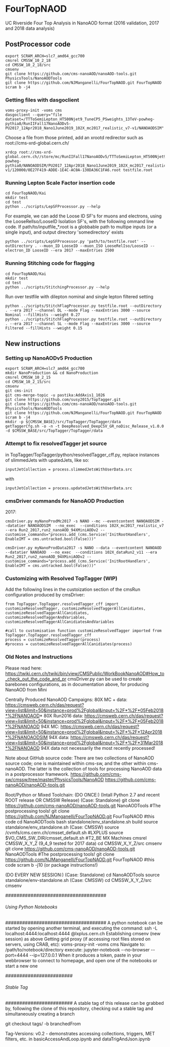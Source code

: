 # FourTopNAOD
UC Riverside Four Top Analysis in NanoAOD format (2016 validation, 2017 and 2018 data analysis)

## PostProcessor code
~~~~~~~~~~~~~{sh}
export SCRAM_ARCH=slc7_amd64_gcc700
cmsrel CMSSW_10_2_18
cd CMSSW_10_2_18/src
cmsenv
git clone https://github.com/cms-nanoAOD/nanoAOD-tools.git PhysicsTools/NanoAODTools
git clone https://github.com/NJManganelli/FourTopNAOD.git FourTopNAOD
scram b -j4
~~~~~~~~~~~~~
### Getting files with dasgoclient
~~~~~~~~~~~~~{sh}
voms-proxy-init -voms cms
dasgoclient --query="file dataset=/TTToSemiLepton_HT500Njet9_TuneCP5_PSweights_13TeV-powheg-pythia8/RunIIFall17NanoAODv5-PU2017_12Apr2018_Nano1June2019_102X_mc2017_realistic_v7-v1/NANOAODSIM"
~~~~~~~~~~~~~
Choose a file from those printed, add an xrootd redirector such as root://cms-xrd-global.cern.ch/
~~~~~~~~~~~~~{sh}
xrdcp root://cms-xrd-global.cern.ch//store/mc/RunIIFall17NanoAODv5/TTToSemiLepton_HT500Njet9_TuneCP5_PSweights_13TeV-powheg-pythia8/NANOAODSIM/PU2017_12Apr2018_Nano1June2019_102X_mc2017_realistic_v7-v1/120000/0E27F419-ADDE-1E4C-AC0A-130DA36C1FA6.root testfile.root
~~~~~~~~~~~~~

### Running Lepton Scale Factor insertion code
~~~~~~~~~~~~~{sh}
cd FourTopNAOD/Kai
mkdir test
cd test
python ../scripts/LepSFProcessor.py --help
~~~~~~~~~~~~~
For example, we can add the Loose ID SF's for muons and electrons, using the LooseRelIso/LooseID Isolation SF's, with the following ommand line code. If path/to/inputfile_*.root is a globbable path to multipe inputs (or a single input), and output directory 'somedirectory' exists
~~~~~~~~~~~~~{sh}
python ../scripts/LepSFProcessor.py 'path/to/testfile.root' --outDirectory . --muon_ID LooseID --muon_ISO LooseRelIso/LooseID --electron_ID LooseID --era 2017 --maxEntries 2500
~~~~~~~~~~~~~

### Running Stitching code for flagging
~~~~~~~~~~~~~{sh}
cd FourTopNAOD/Kai
mkdir test
cd test
python ../scripts/StitchingProcessor.py --help
~~~~~~~~~~~~~
Run over testfile with dilepton nominal and single lepton filtered setting
~~~~~~~~~~~~~{sh}
python ../scripts/StitchFlagProcessor.py testfile.root --outDirectory . --era 2017 --channel DL --mode Flag --maxEntries 3000 --source Nominal --fillHists --weight 0.27
python ../scripts/StitchFlagProcessor.py testfile.root --outDirectory . --era 2017 --channel SL --mode Flag --maxEntries 3000 --source Filtered --fillHists --weight 0.15
~~~~~~~~~~~~~
## New instructions

### Setting up NanoAODv5 Production
~~~~~~~~~~~~~{sh}
export SCRAM_ARCH=slc7_amd64_gcc700
mkdir NanoProduction && cd NanoProduction
cmsrel CMSSW_10_2_15
cd CMSSW_10_2_15/src
cmsenv
git cms-init
git cms-merge-topic -u pastika:AddAxis1_1026
git clone https://github.com/susy2015/TopTagger.git
git clone https://github.com/cms-nanoAOD/nanoAOD-tools.git PhysicsTools/NanoAODTools
git clone https://github.com/NJManganelli/FourTopNAOD.git FourTopNAOD
scram b -j4
mkdir -p ${CMSSW_BASE}/src/TopTagger/TopTagger/data
getTaggerCfg.sh -o -n -t DeepResolved_DeepCSV_GR_noDisc_Release_v1.0.0 -d $CMSSW_BASE/src/TopTagger/TopTagger/data
~~~~~~~~~~~~~ 

### Attempt to fix resolvedTagger jet source
in TopTagger/TopTagger/python/resolvedTagger_cff.py, replace instances of slimmedJets with upatedJets, like so:
~~~~~~~~~~~~~ 
inputJetCollection = process.slimmedJetsWithUserData.src
~~~~~~~~~~~~~ 
with
~~~~~~~~~~~~~ 
inputJetCollection = process.updatedJetsWithUserData.src
~~~~~~~~~~~~~ 

### cmsDriver commands for NanoAOD Production
2017:
~~~~~~~~~~~~~{sh}
cmsDriver.py myNanoProdMc2017 -s NANO --mc --eventcontent NANOAODSIM --datatier NANOAODSIM  --no_exec  --conditions 102X_mc2017_realistic_v7 --era Run2_2017,run2_nanoAOD_94XMiniAODv2 --customise_commands="process.add_(cms.Service('InitRootHandlers', EnableIMT = cms.untracked.bool(False)))"

cmsDriver.py myNanoProdData2017 -s NANO --data --eventcontent NANOAOD --datatier NANOAOD  --no_exec  --conditions 102X_dataRun2_v11 --era Run2_2017,run2_nanoAOD_94XMiniAODv2 --customise_commands="process.add_(cms.Service('InitRootHandlers', EnableIMT = cms.untracked.bool(False)))"
~~~~~~~~~~~~~ 
### Customizing with Resolved TopTagger (WIP)
Add the following lines in the custoization section of the cmsRun configuration produced by cmsDriver:
~~~~~~~~~~~~~
from TopTagger.TopTagger.resolvedTagger_cff import customizeResolvedTagger, customizeResolvedTaggerAllCanidiates, customizeResolvedTaggerAllCanidiates, customizeResolvedTaggerAndVariables, customizeResolvedTaggerAllCanidiatesAndVariables

#call to customisation function customizeResolvedTagger imported from TopTagger.TopTagger.resolvedTagger_cff
process = customizeResolvedTagger(process)
#process = customizeResolvedTaggerAllCanidiates(process)
~~~~~~~~~~~~~ 

### Old Notes and Instructions
Please read here:
https://twiki.cern.ch/twiki/bin/view/CMSPublic/WorkBookNanoAOD#How_to_check_out_the_code_and_pr
cmsDriver.py can be used to create barebones configurations, as in documentation above, for producing NanoAOD from Mini

Centrally Produced NanoAOD Campaigns:
80X MC + data: https://cmsweb.cern.ch/das/request?view=list&limit=50&instance=prod%2Fglobal&input=%2F*%2F*05Feb2018*%2FNANOAOD*
80X Run2016 data: https://cmsweb.cern.ch/das/request?view=list&limit=50&instance=prod%2Fglobal&input=%2F*%2F*05Feb2018*%2FNANOAOD
94X MC: https://cmsweb.cern.ch/das/request?view=list&limit=50&instance=prod%2Fglobal&input=%2F*%2F*12Apr2018*%2FNANOAODSIM
94X data: https://cmsweb.cern.ch/das/request?view=list&limit=50&instance=prod%2Fglobal&input=%2F*%2F*31Mar2018*%2FNANOAOD
94X data not necessarily the most recently processed!

Note about GitHub source code:
There are two collections of NanoAOD source code; one is maintained within cms-sw, and the other within cms-nanoAOD.
The latter is the collection of tools for processing NanoAOD data in a postprocessor framework.
https://github.com/cms-sw/cmssw/tree/master/PhysicsTools/NanoAOD
https://github.com/cms-nanoAOD/nanoAOD-tools.git

Root/Python or Mixed Toolchain:
(DO ONCE:)
(Intall Python 2.7 and recent ROOT release OR CMSSW Release)
	(Case: Standalone)
	       git clone https://github.com/cms-nanoAOD/nanoAOD-tools.git NanoAODTools #The postprocessing tools!
	       git clone https://github.com/NJManganelli/FourTopNAOD.git FourTopNAOD #this code
	       cd NanoAODTools
	       bash standalone/env_standalone.sh build
	       source standalone/env_standalone.sh
	(Case: CMSSW)
	       source /cvmfs/cms.cern.ch/cmsset_default.sh #LXPLUS
	       source $VO_CMS_SW_DIR/cmsset_default.sh	   #T2_BE MX Machines
	       cmsrel CMSSW_X_Y_Z (9_4_9 tested for 2017 data)
	       cd CMSSW_X_Y_Z/src
	       cmsenv
	       git clone https://github.com/cms-nanoAOD/nanoAOD-tools.git NanoAODTools #The postprocessing tools!
	       git clone https://github.com/NJManganelli/FourTopNAOD.git FourTopNAOD #this code
	       scram b -j10 (or package instructions!)


(DO EVERY NEW SESSION:)
        (Case: Standalone)
	       cd NanoAODTools
    	       source standalone/env-standalone.sh
	(Case: CMSSW)
	       cd CMSSW_X_Y_Z/src
	       cmsenv

####################################
###### Using Python Notebooks ######
####################################
A python notebook can be started by opening another terminal, and executing the command:
ssh -L localhost:4444:localhost:4444 <NiceLogin>@lxplus.cern.ch
Establishing cmsenv (new session) as above
Getting grid proxy (if accessing root files stored on servers, using CRAB, etc):
voms-proxy-init -voms cms
Navigate to:
/path/to/notebook/directory
execute:
jupyter-notebook --no-browser --port=4444 --ip=127.0.0.1
When it produces a token, paste in your webbrowser to connect to homepage, and open one of the notebooks or start a new one

########################
###### Stable Tag ######
########################
A stable tag of this release can be grabbed by, following the clone of this repository, checking out a stable tag and simultaneously creating a branch

git checkout tags/<Tag-version> -b branchedFrom<Tag-version>

Tag-Versions:
v0.2	- demonstrates accessing collections, triggers, MET filters, etc. in basicAccessAndLoop.ipynb and dataTrigAndJson.ipynb